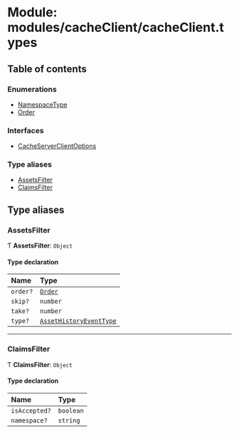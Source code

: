 # Module: modules/cacheClient/cacheClient.types

## Table of contents

### Enumerations

- [NamespaceType](../enums/modules_cacheClient_cacheClient_types.NamespaceType.md)
- [Order](../enums/modules_cacheClient_cacheClient_types.Order.md)

### Interfaces

- [CacheServerClientOptions](../interfaces/modules_cacheClient_cacheClient_types.CacheServerClientOptions.md)

### Type aliases

- [AssetsFilter](modules_cacheClient_cacheClient_types.md#assetsfilter)
- [ClaimsFilter](modules_cacheClient_cacheClient_types.md#claimsfilter)

## Type aliases

### AssetsFilter

Ƭ **AssetsFilter**: `Object`

#### Type declaration

| Name | Type |
| :------ | :------ |
| `order?` | [`Order`](../enums/modules_cacheClient_cacheClient_types.Order.md) |
| `skip?` | `number` |
| `take?` | `number` |
| `type?` | [`AssetHistoryEventType`](../enums/modules_assets_assets_types.AssetHistoryEventType.md) |

___

### ClaimsFilter

Ƭ **ClaimsFilter**: `Object`

#### Type declaration

| Name | Type |
| :------ | :------ |
| `isAccepted?` | `boolean` |
| `namespace?` | `string` |
